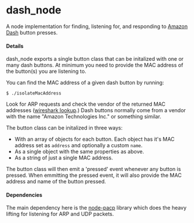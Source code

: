 # dash_node

A node implementation for finding, listening for, and responding to [Amazon Dash](https://en.wikipedia.org/wiki/Amazon_Dash "Amazon Dash") button presses.

#### Details
dash_node exports a single button class that can be initalized with one or many dash buttons. At minimum you need to provide the MAC address of the button(s) you are listening to.

You can find the MAC address of a given dash button by running:

`$ ./isolateMacAddress`

Look for ARP requests and check the vendor of the returned MAC addresses ([wireshark lookup](https://www.wireshark.org/tools/oui-lookup.html).) Dash buttons normally come from a vendor with the name "Amazon Technologies Inc." or something similar.

The button class can be initalized in three ways:
- With an array of objects for each button. Each object has it's MAC address set as `address` and optionally a custom `name`.
- As a single object with the same properties as above.
- As a string of just a single MAC address.

The button class will then emit a 'pressed' event whenever any button is pressed.
When emmitting the pressed event, it will also provide the MAC address and name of the button pressed.

#### Dependencies
The main dependency here is the [node-pacp](https://github.com/node-pcap/node_pcap "node-pacp") library which does the heavy lifting for listening for ARP and UDP packets.
